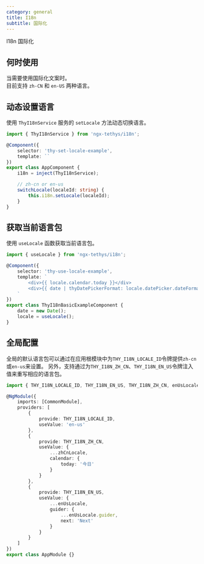 ```yaml
---
category: general
title: I18n
subtitle: 国际化
---
```


<alert>I18n 国际化</alert>

## 何时使用
当需要使用国际化文案时。<br/>
目前支持 `zh-CN` 和 `en-US` 两种语言。



## 动态设置语言
使用 `ThyI18nService` 服务的 `setLocale` 方法动态切换语言。
```ts
import { ThyI18nService } from 'ngx-tethys/i18n';

@Component({
    selector: 'thy-set-locale-example',
    template: ``
})
export class AppComponent {
    i18n = inject(ThyI18nService);

    // zh-cn or en-us
    switchLocale(localeId: string) {
        this.i18n.setLocale(localeId);
    }
}

```

## 获取当前语言包
使用 `useLocale` 函数获取当前语言包。
```ts
import { useLocale } from 'ngx-tethys/i18n';

@Component({
    selector: 'thy-use-locale-example',
    template: `
        <div>{{ locale.calendar.today }}</div>
        <div>{{ date | thyDatePickerFormat: locale.datePicker.dateFormat }}</div>
    `
})
export class ThyI18nBasicExampleComponent {
    date = new Date();
    locale = useLocale();
}
```



## 全局配置
全局的默认语言包可以通过在应用根模块中为`THY_I18N_LOCALE_ID`令牌提供`zh-cn`或`en-us`来设置。
另外，支持通过为`THY_I18N_ZH_CN`、`THY_I18N_EN_US`令牌注入值来重写相应的语言包。
```ts
import { THY_I18N_LOCALE_ID, THY_I18N_EN_US, THY_I18N_ZH_CN, enUsLocale, zhCnLocale } from 'ngx-tethys/i18n';

@NgModule({
    imports: [CommonModule],
    providers: [
        {
            provide: THY_I18N_LOCALE_ID,
            useValue: 'en-us'
        },
        {
            provide: THY_I18N_ZH_CN,
            useValue: {
                ...zhCnLocale,
                calendar: {
                    today: '今日'
                }
            }
        },
        {
            provide: THY_I18N_EN_US,
            useValue: {
                ...enUsLocale,
                guider: {
                    ...enUsLocale.guider,
                    next: 'Next'
                }
            }
        }
    ]
})
export class AppModule {}
```



